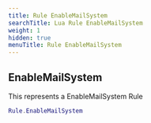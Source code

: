 ```yaml
---
title: Rule EnableMailSystem
searchTitle: Lua Rule EnableMailSystem
weight: 1
hidden: true
menuTitle: Rule EnableMailSystem
---
```

## EnableMailSystem

This represents a EnableMailSystem Rule
```lua
Rule.EnableMailSystem
```